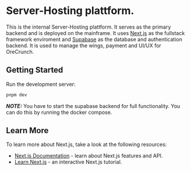 # Server-Hosting plattform.
This is the internal Server-Hosting plattform. It serves as the primary backend and is deployed on the mainframe. It uses [Next.js](https://nextjs.org) as the fullstack framework enviroment and [Supabase](https://supabase.com) as the database and authentication backend.
It is used to manage the wings, payment and UI/UX for OreCrunch. 

## Getting Started

Run the development server:

```bash
pnpm dev
```

**_NOTE:_** You have to start the supabase backend for full functionality. You can do this by running the docker compose.


## Learn More

To learn more about Next.js, take a look at the following resources:

- [Next.js Documentation](https://nextjs.org/docs) - learn about Next.js features and API.
- [Learn Next.js](https://nextjs.org/learn) - an interactive Next.js tutorial.

